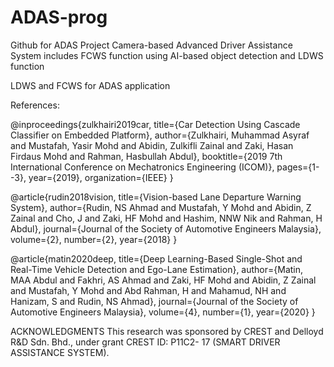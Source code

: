 # ADAS-prog
Github for ADAS Project
Camera-based Advanced Driver Assistance System includes FCWS function using AI-based object detection and LDWS function


LDWS and FCWS for ADAS application

References:

@inproceedings{zulkhairi2019car,
  title={Car Detection Using Cascade Classifier on Embedded Platform},
  author={Zulkhairi, Muhammad Asyraf and Mustafah, Yasir Mohd and Abidin, Zulkifli Zainal and Zaki, Hasan Firdaus Mohd and Rahman, Hasbullah Abdul},
  booktitle={2019 7th International Conference on Mechatronics Engineering (ICOM)},
  pages={1--3},
  year={2019},
  organization={IEEE}
}

@article{rudin2018vision,
  title={Vision-based Lane Departure Warning System},
  author={Rudin, NS Ahmad and Mustafah, Y Mohd and Abidin, Z Zainal and Cho, J and Zaki, HF Mohd and Hashim, NNW Nik and Rahman, H Abdul},
  journal={Journal of the Society of Automotive Engineers Malaysia},
  volume={2},
  number={2},
  year={2018}
}

@article{matin2020deep,
  title={Deep Learning-Based Single-Shot and Real-Time Vehicle Detection and Ego-Lane Estimation},
  author={Matin, MAA Abdul and Fakhri, AS Ahmad and Zaki, HF Mohd and Abidin, Z Zainal and Mustafah, Y Mohd and Abd Rahman, H and Mahamud, NH and Hanizam, S and Rudin, NS Ahmad},
  journal={Journal of the Society of Automotive Engineers Malaysia},
  volume={4},
  number={1},
  year={2020}
}


ACKNOWLEDGMENTS
This research was sponsored by CREST and Delloyd R&D Sdn. Bhd., under grant CREST ID: P11C2-
17 (SMART DRIVER ASSISTANCE SYSTEM).

